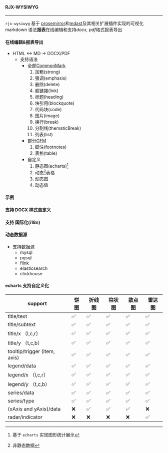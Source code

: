 #### RJX-WYSIWYG

---

`rjx-wysiwyg` 基于 [prosemirror](https://prosemirror.xheldon.com/docs)和[mdast](https://github.com/syntax-tree/mdast)及其相关扩展插件实现的可视化 markdown 语法**报表**在线编辑和支持*docx, pdf*格式报表导出

#### 在线编辑&报表导出

- HTML <-> MD -> DOCX/PDF
  - 支持语法
    - 全部[CommonMark](https://commonmark.org/)
      1. 加粗(strong)
      2. 强调(emphasis)
      3. 删除(delete)
      4. 超链接(link)
      5. 标题(heading)
      6. 块引用(blockquote)
      7. 代码块(code)
      8. 图片(image)
      9. 换行(break)
      10. 分割线(thematicBreak)
      11. 列表(list)
    - 部分[GFM](https://github.github.com/gfm/)
      1. 脚注(footnotes)
      2. 表格(table)
    - 自定义
      1. 静态图(echarts)[^1]
      2. 动态[^2]表格
      3. 动态图
      4. 动态值

#### 示例

#### 支持 DOCX 样式自定义

#### 支持 国际化(i18n)

#### 动态数据源

- 支持数据源
  - mysql
  - pgsql
  - flink
  - elasticsearch
  - clickhouse

[^1]: 基于 `echarts` 实现图形统计展示
[^2]: 非静态数据

#### echarts 支持自定义化

| support                      | 饼图 | 折线图 | 柱状图 | 散点图 | 雷达图 |
| ---------------------------- | ---- | ------ | ------ | ------ | ------ |
| title/text                   | ✅   | ✅     | ✅     | ✅     | ✅     |
| title/subtext                | ✅   | ✅     | ✅     | ✅     | ✅     |
| title/x （l,c,r）            | ✅   | ✅     | ✅     | ✅     | ✅     |
| title/y （t,c,b）            | ✅   | ✅     | ✅     | ✅     | ✅     |
| tooltip/trigger (item, axis) | ✅   | ✅     | ✅     | ✅     | ✅     |
| legend/data                  | ✅   | ✅     | ✅     | ✅     | ✅     |
| legend/x （l,c,r）           | ✅   | ✅     | ✅     | ✅     | ✅     |
| legend/y （t,c,b）           | ✅   | ✅     | ✅     | ✅     | ✅     |
| series/data                  | ✅   | ✅     | ✅     | ✅     | ✅     |
| series/type                  | ✅   | ✅     | ✅     | ✅     | ✅     |
| (xAxis and yAxis)/data       | ❌   | ✅     | ✅     | ✅     | ❌     |
| radar/indicator              | ❌   | ❌     | ❌     | ❌     | ✅     |
